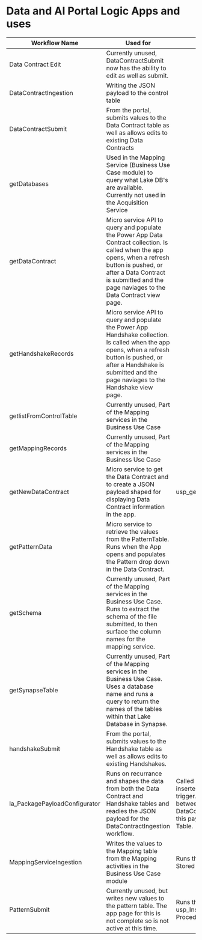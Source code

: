# Data and AI Portal Logic Apps and uses






| Workflow Name | Used for | Connects to/from  |
|---------------|----------|-------------------|
|Data Contract Edit|   Currently unused, DataContractSubmit now has the ability to edit as well as submit.|               |
|DataContractIngestion|   Writing the JSON payload to the control table   |               |
|DataContractSubmit|From the portal, submits values to the Data Contract table as well as allows edits to existing Data Contracts| |
|getDatabases|Used in the Mapping Service (Business Use Case module) to query what Lake DB's are available. Currently not used in the Acquisition Service| |
|getDataContract|Micro service API to query and populate the Power App Data Contract collection. Is called when the app opens, when a refresh button is pushed, or after a Data Contract is submitted and the page naviages to the Data Contract view page.| |
|getHandshakeRecords|Micro service API to query and populate the Power App Handshake collection. Is called when the app opens, when a refresh button is pushed, or after a Handshake  is submitted and the page naviages to the Handshake view page.| |
|getlistFromControlTable|Currently unused, Part of the Mapping services in the Business Use Case| |
|getMappingRecords|Currently unused, Part of the Mapping services in the Business Use Case| |
|getNewDataContract|Micro service to get the Data Contract and to create a JSON payload shaped for displaying Data Contract information in the app.|usp_getDataContractRecordsDynamic |
|getPatternData|Micro service to retrieve the values from the PatternTable. Runs when the App opens and populates the Pattern drop down in the Data Contract.| |
|getSchema|Currently unused, Part of the Mapping services in the Business Use Case. Runs to extract the schema of the file submitted, to then surface the column names for the mapping service.| |
|getSynapseTable|Currently unused, Part of the Mapping services in the Business Use Case. Uses a database name and runs a query to return the names of the tables within that Lake Database in Synapse. | |
|handshakeSubmit|From the portal, submits values to the Handshake table as well as allows edits to existing Handshakes.| |
|la_PackagePayloadConfigurator|Runs on recurrance and shapes the data from both the Data Contract and Handshake tables and readies the JSON payload for the DataContractIngestion workflow.|Called once a Handshake table row is inserted. Runs on a recurrance trigger. Currently set at 2 minutes between runs. Then calls the DataContractIngestion app and sends this payload to write to the Control Table.|
|MappingServiceIngestion|Writes the values to the Mapping table from the Mapping activities in the Business Use Case module|Runs the usp_InsertDataMapping Stored Procedure|
|PatternSubmit|Currently unused, but writes new values to the pattern table. The app page for this is not complete so is not active at this time.|Runs the usp_InsertPatternParameters Stored Procedure|
